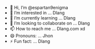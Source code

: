 - 👋 Hi, I’m @espartan9enigma
- 👀 I’m interested in ... Dlang
- 🌱 I’m currently learning ... Dlang
- 💞️ I’m looking to collaborate on ... Dlang
- 📫 How to reach me ... Dlang.com xd
- 😄 Pronouns: ... Jhon
- ⚡ Fun fact: ... Dlang

<!---
espartan9enigma/espartan9enigma is a ✨ special ✨ repository because its `README.md` (this file) appears on your GitHub profile.
You can click the Preview link to take a look at your changes.
--->
